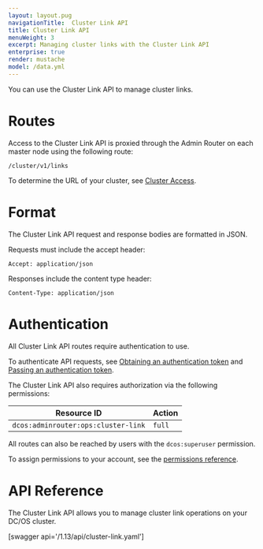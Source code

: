 ```yaml
---
layout: layout.pug
navigationTitle:  Cluster Link API
title: Cluster Link API
menuWeight: 3
excerpt: Managing cluster links with the Cluster Link API
enterprise: true
render: mustache
model: /data.yml
---
```


You can use the Cluster Link API to manage cluster links.

# Routes

Access to the Cluster Link API is proxied through the Admin Router on each master node using the following route:

```
/cluster/v1/links
```

To determine the URL of your cluster, see [Cluster Access](/1.14/api/access/).

# Format

The Cluster Link API request and response bodies are formatted in JSON.

Requests must include the accept header:

```
Accept: application/json
```

Responses include the content type header:

```
Content-Type: application/json
```

# Authentication

All Cluster Link API routes require authentication to use.

To authenticate API requests, see [Obtaining an authentication token](/1.14/security/ent/iam-api/#obtaining-an-authentication-token) and [Passing an authentication token](/1.14/security/ent/iam-api/#passing-an-authentication-token).

The Cluster Link API also requires authorization via the following permissions:

| Resource ID | Action |
|-------------|--------|
| `dcos:adminrouter:ops:cluster-link` | `full` |

All routes can also be reached by users with the `dcos:superuser` permission.

To assign permissions to your account, see the [permissions reference](/1.14/security/ent/perms-reference/).


# API Reference

The Cluster Link API allows you to manage cluster link operations on your DC/OS cluster.

[swagger api='/1.13/api/cluster-link.yaml']
